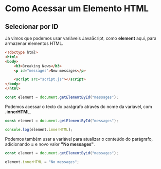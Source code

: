 # Como Acessar um Elemento HTML

## Selecionar por ID

Já vimos que podemos usar variáveis JavaScript, como **element** aqui, para armazenar elementos HTML.

```html
<!doctype html>
<html>
<body>
    <h3>Breaking News</h3>
    <p id="messages">New messages</p>

    <script src="script.js"></script>
</body>
</html>
```
```js
const element = document.getElementById("messages");
```
Podemos acessar o texto do parágrafo através do nome da variável, com **.innerHTML**.

```js
const element = document.getElementById("messages");

console.log(element.innerHTML);
```
Podemos também usar a variável para atualizar o conteúdo do parágrafo, adicionando **=** e novo valor **"No messages"**.

```js
const element = document.getElementByid("messages");

element.innerHTML = "No messages";
```